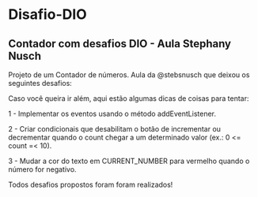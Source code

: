 # Disafio-DIO

## Contador com desafios DIO - Aula Stephany Nusch

Projeto de um Contador de números. Aula da @stebsnusch que deixou os seguintes desafios:

Caso você queira ir além, aqui estão algumas dicas de coisas para tentar:

1 - Implementar os eventos usando o método addEventListener.

2 - Criar condicionais que desabilitam o botão de incrementar ou decrementar quando o count chegar a um determinado valor (ex.: 0 <= count =< 10).

3 - Mudar a cor do texto em CURRENT_NUMBER para vermelho quando o número for negativo.

Todos desafios propostos foram foram realizados!
